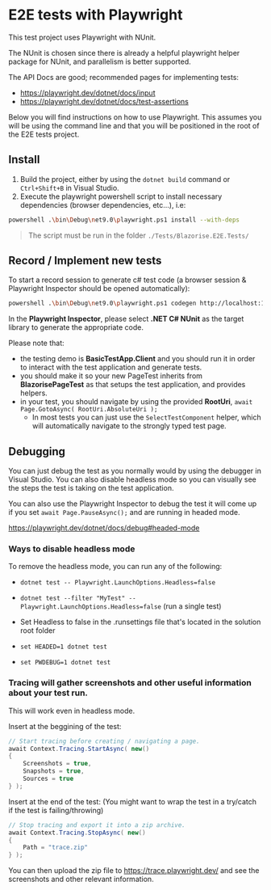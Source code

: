 # E2E tests with Playwright

This test project uses Playwright with NUnit.

The NUnit is chosen since there is already a helpful playwright helper package for NUnit, and parallelism is better supported.

The API Docs are good; recommended pages for implementing tests:

- https://playwright.dev/dotnet/docs/input
- https://playwright.dev/dotnet/docs/test-assertions

Below you will find instructions on how to use Playwright. This assumes you will be using the command line and that you will be positioned in the root of the E2E tests project.

## Install

1. Build the project, either by using the `dotnet build` command or `Ctrl+Shift+B` in Visual Studio.
2. Execute the playwright powershell script to install necessary dependencies (browser dependencies, etc...), i.e:

```bash
powershell .\bin\Debug\net9.0\playwright.ps1 install --with-deps
```

> The script must be run in the folder `./Tests/Blazorise.E2E.Tests/`

## Record / Implement new tests

To start a record session to generate c# test code (a browser session & Playwright Inspector should be opened automatically):

```bash
powershell .\bin\Debug\net9.0\playwright.ps1 codegen http://localhost:14696
```

In the **Playwright Inspector**, please select **.NET C# NUnit** as the target library to generate the appropriate code.

Please note that:

- the testing demo is **BasicTestApp.Client** and you should run it in order to interact with the test application and generate tests.
- you should make it so your new PageTest inherits from **BlazorisePageTest** as that setups the test application, and provides helpers.
- in your test, you should navigate by using the provided **RootUri**, `await Page.GotoAsync( RootUri.AbsoluteUri );`
  - In most tests you can just use the `SelectTestComponent` helper, which will automatically navigate to the strongly typed test page.


## Debugging

You can just debug the test as you normally would by using the debugger in Visual Studio. 
You can also disable headless mode so you can visually see the steps the test is taking on the test application.

You can also use the Playwright Inspector to debug the test it will come up if you set `await Page.PauseAsync();` and are running in headed mode.

https://playwright.dev/dotnet/docs/debug#headed-mode

### Ways to disable headless mode

To remove the headless mode, you can run any of the following:

- `dotnet test -- Playwright.LaunchOptions.Headless=false`
- `dotnet test --filter "MyTest" -- Playwright.LaunchOptions.Headless=false` (run a single test)
- Set Headless to false in the .runsettings file that's located in the solution root folder
- `set HEADED=1
dotnet test`

- `set PWDEBUG=1
dotnet test`

### Tracing will gather screenshots and other useful information about your test run.

This will work even in headless mode.

Insert at the beggining of the test:

```cs
// Start tracing before creating / navigating a page.
await Context.Tracing.StartAsync( new()
{
    Screenshots = true,
    Snapshots = true,
    Sources = true
} );
```

Insert at the end of the test: (You might want to wrap the test in a try/catch if the test is failing/throwing)

```cs
// Stop tracing and export it into a zip archive.
await Context.Tracing.StopAsync( new()
{
    Path = "trace.zip"
} );
```

You can then upload the zip file to https://trace.playwright.dev/ and see the screenshots and other relevant information.